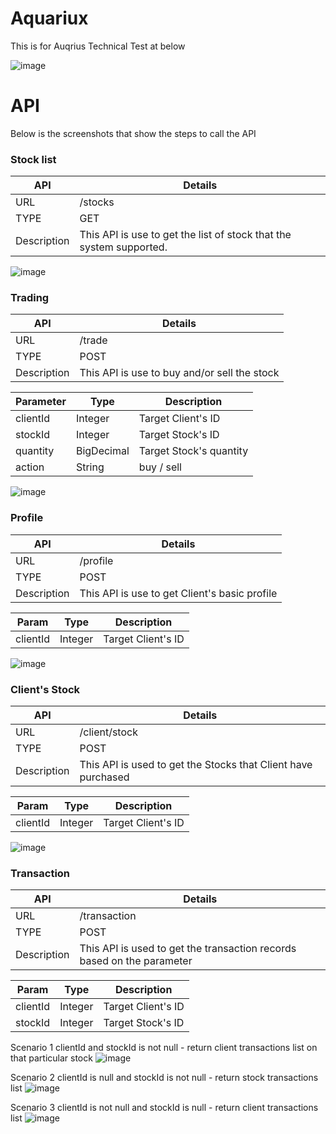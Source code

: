 # Aquariux
This is for Auqrius Technical Test at below

![image](https://github.com/cheejin96/aquariux/assets/20693378/a46a4db1-ec4b-4a14-8e88-52294ef12160)

# API
Below is the screenshots that show the steps to call the API

### Stock list
| API | Details |
| --- | --- |
| URL | /stocks |
| TYPE | GET |
| Description | This API is use to get the list of stock that the system supported. |

![image](https://github.com/cheejin96/aquariux/assets/20693378/b4f81a56-a033-4ef4-bcb5-1674324248af)

### Trading
| API | Details |
| --- | --- |
| URL | /trade |
| TYPE | POST |
| Description | This API is use to buy and/or sell the stock |

| Parameter | Type | Description |
| --- | --- | --- |
| clientId | Integer | Target Client's ID |
| stockId | Integer | Target Stock's ID |
| quantity | BigDecimal | Target Stock's quantity |
| action | String | buy / sell |


![image](https://github.com/cheejin96/aquariux/assets/20693378/324f0720-cf9f-47c3-aded-20ae12f4c8d8)

### Profile
| API | Details |
| --- | --- |
| URL | /profile |
| TYPE | POST |
| Description | This API is use to get Client's basic profile |

| Param | Type| Description |
| --- | --- | --- |
| clientId | Integer | Target Client's ID |

![image](https://github.com/cheejin96/aquariux/assets/20693378/d66fc870-efb1-4f98-8a15-fd19fe53e662)

### Client's Stock
| API | Details |
| --- | --- |
| URL | /client/stock |
| TYPE | POST |
| Description | This API is used to get the Stocks that Client have purchased |

| Param | Type| Description |
| --- | --- | --- |
| clientId | Integer | Target Client's ID |

![image](https://github.com/cheejin96/aquariux/assets/20693378/3620a680-57a8-4a9d-8df6-7b6170b0cbd5)

### Transaction
| API | Details |
| --- | --- |
| URL | /transaction |
| TYPE | POST |
| Description | This API is used to get the transaction records based on the parameter |

| Param | Type| Description |
| --- | --- | --- |
| clientId | Integer | Target Client's ID |
| stockId | Integer | Target Stock's ID |

Scenario 1 
clientId and stockId is not null - return client transactions list on that particular stock 
![image](https://github.com/cheejin96/aquariux/assets/20693378/7180cce7-6bab-4027-a003-89b37373482a)

Scenario 2 
clientId is null and stockId is not null - return stock transactions list
![image](https://github.com/cheejin96/aquariux/assets/20693378/fa1e5306-1979-4ecb-a1fc-7c208c7c3261)

Scenario 3
clientId is not null and stockId is null - return client transactions list
![image](https://github.com/cheejin96/aquariux/assets/20693378/75945239-6a62-48d8-8cfa-5c9beb89bce0)
